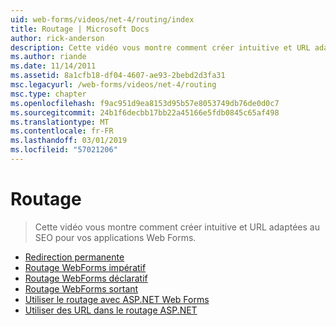 ```yaml
---
uid: web-forms/videos/net-4/routing/index
title: Routage | Microsoft Docs
author: rick-anderson
description: Cette vidéo vous montre comment créer intuitive et URL adaptées au SEO pour vos applications Web Forms.
ms.author: riande
ms.date: 11/14/2011
ms.assetid: 8a1cfb18-df04-4607-ae93-2bebd2d3fa31
msc.legacyurl: /web-forms/videos/net-4/routing
msc.type: chapter
ms.openlocfilehash: f9ac951d9ea8153d95b57e8053749db76de0d0c7
ms.sourcegitcommit: 24b1f6decbb17bb22a45166e5fdb0845c65af498
ms.translationtype: MT
ms.contentlocale: fr-FR
ms.lasthandoff: 03/01/2019
ms.locfileid: "57021206"
---
```

<a name="routing"></a>Routage
====================
> Cette vidéo vous montre comment créer intuitive et URL adaptées au SEO pour vos applications Web Forms.


- [Redirection permanente](aspnet-4-quick-hit-permanent-redirect.md)
- [Routage WebForms impératif](aspnet-4-quick-hit-imperative-webforms-routing.md)
- [Routage WebForms déclaratif](aspnet-4-quick-hit-declarative-webforms-routing.md)
- [Routage WebForms sortant](aspnet-4-quick-hit-outbound-webforms-routing.md)
- [Utiliser le routage avec ASP.NET Web Forms](how-do-i-use-routing-with-aspnet-web-forms.md)
- [Utiliser des URL dans le routage ASP.NET](how-do-i-work-with-urls-in-aspnet-routing.md)
